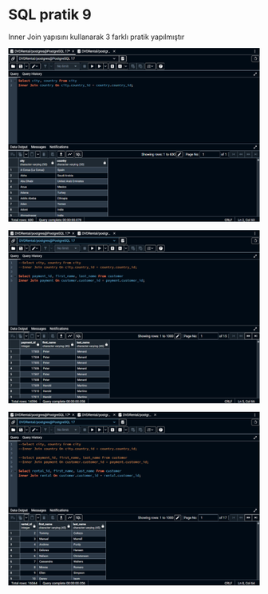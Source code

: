 # SQL pratik 9
Inner Join yapısını kullanarak 3 farklı pratik yapılmıştır

![Örnek Resim](https://github.com/OsmanOzyasar/SQL_projects/blob/main/SQL_9/images/image1.png)

![Örnek Resim](https://github.com/OsmanOzyasar/SQL_projects/blob/main/SQL_9/images/image2.png)

![Örnek Resim](https://github.com/OsmanOzyasar/SQL_projects/blob/main/SQL_9/images/image3.png)
